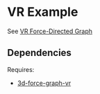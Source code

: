 # VR Example

See [VR Force-Directed Graph](https://bl.ocks.org/vasturiano/972ca4f3e8e074dacf14d7071aad8ef9)

## Dependencies

Requires:

- [3d-force-graph-vr](https://github.com/vasturiano/3d-force-graph-vr)
